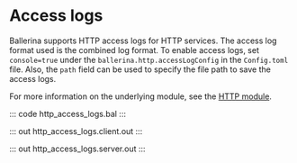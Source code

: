 # Access logs

Ballerina supports HTTP access logs for HTTP services. The access log format used is the combined log format.
To enable access logs, set `console=true` under the `ballerina.http.accessLogConfig` in the `Config.toml` file.
Also, the `path` field can be used to specify the file path to save the access logs.

For more information on the underlying module,
see the [HTTP module](https://docs.central.ballerina.io/ballerina/http/latest/).

::: code http_access_logs.bal :::

::: out http_access_logs.client.out :::

::: out http_access_logs.server.out :::
